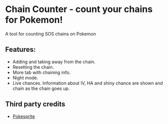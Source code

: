 # Chain Counter - count your chains for Pokemon!
A tool for counting SOS chains on Pokemon

## Features:
* Adding and taking away from the chain.
* Resetting the chain.
* More tab with chaining info.
* Night mode.
* Live chances. Information about IV, HA and shiny chance are shown and chain as the chain goes up.

## Third party credits
- [Pokesprite](https://github.com/msikma/pokesprite)
